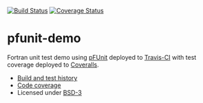 
[![Build Status](https://travis-ci.org/rbast/pfunit-demo.svg?branch=master)](https://travis-ci.org/rbast/pfunit-demo/builds) [![Coverage Status](https://coveralls.io/repos/rbast/pfunit-demo/badge.png?branch=master)](https://coveralls.io/r/rbast/pfunit-demo?branch=master)

pfunit-demo
===========

Fortran unit test demo using [pFUnit](http://pfunit.sourceforge.net) deployed to
[Travis-CI](https://travis-ci.org/rbast/pfunit-demo/builds) with test coverage
deployed to [Coveralls](https://coveralls.io/r/rbast/pfunit-demo).

- [Build and test history](https://travis-ci.org/rbast/pfunit-demo/builds)
- [Code coverage](https://coveralls.io/r/rbast/pfunit-demo)
- Licensed under [BSD-3](../master/LICENSE)
